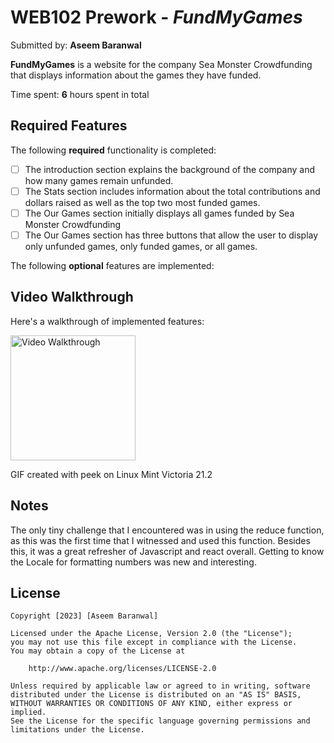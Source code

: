 # WEB102 Prework - _FundMyGames_

Submitted by: **Aseem Baranwal**

**FundMyGames** is a website for the company Sea Monster Crowdfunding that displays information about the games they have funded.

Time spent: **6** hours spent in total

## Required Features

The following **required** functionality is completed:

- [ ] The introduction section explains the background of the company and how many games remain unfunded.
- [ ] The Stats section includes information about the total contributions and dollars raised as well as the top two most funded games.
- [ ] The Our Games section initially displays all games funded by Sea Monster Crowdfunding
- [ ] The Our Games section has three buttons that allow the user to display only unfunded games, only funded games, or all games.

The following **optional** features are implemented:

## Video Walkthrough

Here's a walkthrough of implemented features:

<img src='https://imgur.com/a/0g3UZaF' title='Video Walkthrough' width='200' alt='Video Walkthrough' />

<!-- Replace this with whatever GIF tool you used! -->

GIF created with peek on Linux Mint Victoria 21.2

<!-- Recommended tools:
[Kap](https://getkap.co/) for macOS
[ScreenToGif](https://www.screentogif.com/) for Windows
[peek](https://github.com/phw/peek) for Linux. -->

## Notes

The only tiny challenge that I encountered was in using the reduce function, as this was the first time that I witnessed and used this function. Besides this, it was a great refresher of Javascript and react overall. Getting to know the Locale for formatting numbers was new and interesting.

## License

    Copyright [2023] [Aseem Baranwal]

    Licensed under the Apache License, Version 2.0 (the "License");
    you may not use this file except in compliance with the License.
    You may obtain a copy of the License at

        http://www.apache.org/licenses/LICENSE-2.0

    Unless required by applicable law or agreed to in writing, software
    distributed under the License is distributed on an "AS IS" BASIS,
    WITHOUT WARRANTIES OR CONDITIONS OF ANY KIND, either express or implied.
    See the License for the specific language governing permissions and
    limitations under the License.
